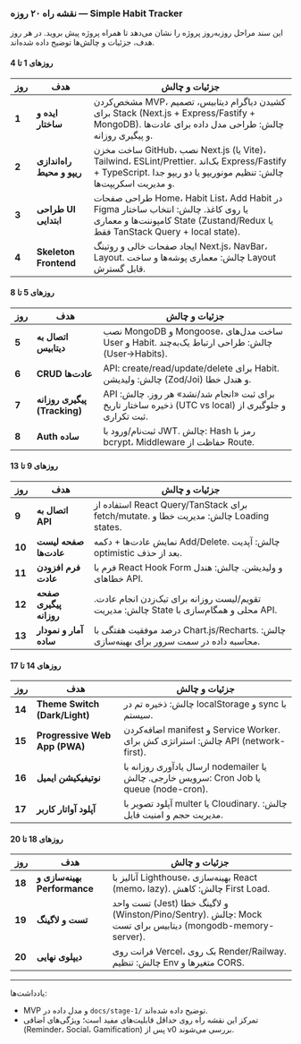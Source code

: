 ### نقشه راه ۲۰ روزه — Simple Habit Tracker

این سند مراحل روزبه‌روز پروژه را نشان می‌دهد تا همراه پروژه پیش بروید. در هر روز هدف، جزئیات و چالش‌ها توضیح داده شده‌اند.

#### روزهای 1 تا 4

| روز | هدف | جزئیات و چالش |
| --- | --- | --- |
| **1** | **ایده و ساختار** | مشخص‌کردن MVP، کشیدن دیاگرام دیتابیس، تصمیم برای Stack (Next.js + Express/Fastify + MongoDB). چالش: طراحی مدل داده برای عادت‌ها و پیگیری روزانه. |
| **2** | **راه‌اندازی ریپو و محیط** | ساخت مخزن GitHub، نصب Next.js (یا Vite)، Tailwind، ESLint/Prettier. بک‌اند Express/Fastify + TypeScript. چالش: تنظیم مونو‌ریپو یا دو ریپو جدا و مدیریت اسکریپت‌ها. |
| **3** | **طراحی UI ابتدایی** | طراحی صفحات Home، Habit List، Add Habit در Figma یا روی کاغذ. چالش: انتخاب ساختار کامپوننت‌ها و معماری State (Zustand/Redux یا فقط TanStack Query + local state). |
| **4** | **Skeleton Frontend** | ایجاد صفحات خالی و روتینگ Next.js، NavBar، Layout. چالش: معماری پوشه‌ها و ساخت Layout قابل گسترش. |

#### روزهای 5 تا 8

| روز | هدف | جزئیات و چالش |
| --- | --- | --- |
| **5** | **اتصال به دیتابیس** | نصب MongoDB و Mongoose، ساخت مدل‌های User و Habit. چالش: طراحی ارتباط یک‌به‌چند (User→Habits). |
| **6** | **CRUD عادت‌ها** | API: create/read/update/delete برای Habit. چالش: ولیدیشن (Zod/Joi) و هندل خطا. |
| **7** | **پیگیری روزانه (Tracking)** | API برای ثبت «انجام شد/نشد» هر روز. چالش: ذخیره ساختار تاریخ (UTC vs local) و جلوگیری از ثبت تکراری. |
| **8** | **Auth ساده** | ثبت‌نام/ورود با JWT. چالش: Hash رمز با bcrypt، Middleware حفاظت از Route. |

#### روزهای 9 تا 13

| روز | هدف | جزئیات و چالش |
| --- | --- | --- |
| **9** | **اتصال به API** | استفاده از React Query/TanStack برای fetch/mutate. چالش: مدیریت خطا و Loading states. |
| **10** | **صفحه لیست عادت‌ها** | نمایش عادت‌ها + دکمه Add/Delete. چالش: آپدیت optimistic بعد از حذف. |
| **11** | **فرم افزودن عادت** | فرم با React Hook Form و ولیدیشن. چالش: هندل خطاهای API. |
| **12** | **صفحه پیگیری روزانه** | تقویم/لیست روزانه برای تیک‌زدن انجام عادت. چالش: مدیریت State محلی و همگام‌سازی با API. |
| **13** | **آمار و نمودار ساده** | درصد موفقیت هفتگی با Chart.js/Recharts. چالش: محاسبه داده در سمت سرور برای بهینه‌سازی. |

#### روزهای 14 تا 17

| روز | هدف | جزئیات و چالش |
| --- | --- | --- |
| **14** | **Theme Switch (Dark/Light)** | چالش: ذخیره تم در localStorage و sync با سیستم. |
| **15** | **Progressive Web App (PWA)** | اضافه‌کردن manifest و Service Worker. چالش: استراتژی کش برای API (network-first). |
| **16** | **نوتیفیکیشن ایمیل** | ارسال یادآوری روزانه با nodemailer یا سرویس خارجی. چالش: Cron Job یا queue (node-cron). |
| **17** | **آپلود آواتار کاربر** | آپلود تصویر با multer یا Cloudinary. چالش: مدیریت حجم و امنیت فایل. |

#### روزهای 18 تا 20

| روز | هدف | جزئیات و چالش |
| --- | --- | --- |
| **18** | **بهینه‌سازی و Performance** | آنالیز با Lighthouse، بهینه‌سازی React (memo، lazy). چالش: کاهش First Load. |
| **19** | **تست و لاگینگ** | تست واحد (Jest) و لاگینگ خطا (Winston/Pino/Sentry). چالش: Mock دیتابیس برای تست (mongodb-memory-server). |
| **20** | **دیپلوی نهایی** | فرانت روی Vercel، بک روی Render/Railway. چالش: تنظیم Env متغیرها و CORS. |

---

یادداشت‌ها:
- MVP و مدل داده در `docs/stage-1/` توضیح داده شده‌اند.
- تمرکز این نقشه راه روی حداقل قابلیت‌های مفید است؛ ویژگی‌های اضافی (Reminder، Social، Gamification) پس از v0 بررسی می‌شوند.

